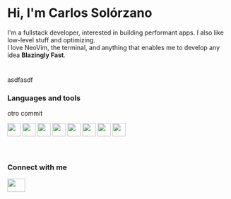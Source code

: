 # Hi, I'm Carlos Solórzano
I'm a fullstack developer, interested in building performant apps. I also like low-level stuff and optimizing.
<br/>
I love NeoVim, the terminal, and anything that enables me to develop any idea **Blazingly Fast**.

#
asdfasdf
### Languages and tools


otro commit

<div style="display flex; gap: 2rem">
  <img style ="width: 30px; "  src="https://cdn.jsdelivr.net/gh/devicons/devicon@latest/icons/go/go-original-wordmark.svg"/>
  <img style ="width: 30px; "  src="https://cdn.jsdelivr.net/gh/devicons/devicon@latest/icons/python/python-original.svg" />
  <img style ="width: 30px; "  src="https://cdn.jsdelivr.net/gh/devicons/devicon/icons/typescript/typescript-plain.svg" />
  <img style ="width: 30px; "  src="https://cdn.jsdelivr.net/gh/devicons/devicon/icons/nodejs/nodejs-plain-wordmark.svg" />
  <img style ="width: 30px; "  src="https://cdn.jsdelivr.net/gh/devicons/devicon/icons/git/git-original.svg" />
  <img style ="width: 30px; "  src="https://cdn.jsdelivr.net/gh/devicons/devicon/icons/githubactions/githubactions-plain.svg" />
  <img style ="width: 30px; "  src="https://cdn.jsdelivr.net/gh/devicons/devicon/icons/react/react-original.svg" />
      <img style ="width: 30px; "  src="https://cdn.jsdelivr.net/gh/devicons/devicon/icons/tailwindcss/tailwindcss-original.svg" />


</div>



<br />

#

### Connect with me
<p align="left">
<a href="https://www.linkedin.com/in/carlos-solorzano-cerdas-69797126b/" target="blank"><img align="center" src="https://cdn.jsdelivr.net/gh/devicons/devicon@latest/icons/linkedin/linkedin-original.svg" alt="" height="30" width="40" /></a>
</p>
